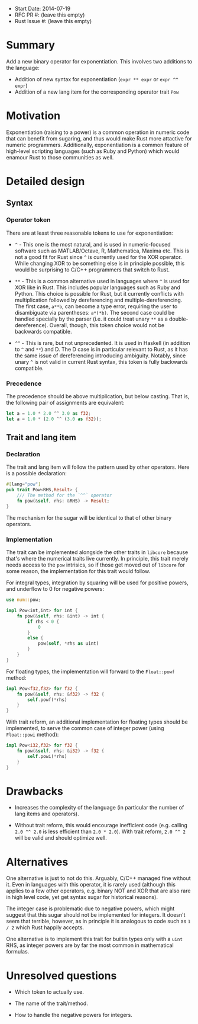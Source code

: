 - Start Date: 2014-07-19
- RFC PR #: (leave this empty)
- Rust Issue #: (leave this empty)

# Summary

Add a new binary operator for exponentiation. This involves two additions to the
language:

* Addition of new syntax for exponentiation (`expr ** expr` or `expr ^^ expr`)
* Addition of a new lang item for the corresponding operator trait `Pow`

# Motivation

Exponentiation (raising to a power) is a common operation in numeric code that
can benefit from sugaring, and thus would make Rust more attactive for numeric
programmers. Additionally, exponentiation is a common feature of high-level
scripting languages (such as Ruby and Python) which would enamour Rust to those
communities as well.

# Detailed design

## Syntax

### Operator token

There are at least three reasonable tokens to use for exponentiation:

* `^` - This one is the most natural, and is used in numeric-focused software
    such as MATLAB/Octave, R, Mathematica, Maxima etc. This is not a good fit
    for Rust since `^` is currently used for the XOR operator. While changing
    XOR to be something else is in principle possible, this would be surprising
    to C/C++ programmers that switch to Rust.

* `**` - This is a common alternative used in languages where `^` is used for
    XOR like in Rust. This includes popular languages such as Ruby and Python.
    This choice is possible for Rust, but it currently conflicts with
    multiplication followed by dereferencing and multiple-dereferencing. The
    first case, `a**b`, can become a type error, requiring the user to
    disambiguate via parentheses: `a*(*b)`. The second case could be handled
    specially by the parser (i.e. it could treat unary `**` as a
    double-dereference). Overall, though, this token choice would not be
    backwards compatible.

* `^^` - This is rare, but not unprecedented. It is used in Haskell (in
    addition to `^` and `**`) and D. The D case is in particular relevant to
    Rust, as it has the same issue of dereferencing introducing ambiguity.
    Notably, since unary `^` is not valid in current Rust syntax, this token is
    fully backwards compatible.

### Precedence

The precedence should be above multiplication, but below casting. That is, the
following pair of assignments are equivalent:

~~~rust
let a = 1.0 * 2.0 ^^ 3.0 as f32;
let a = 1.0 * (2.0 ^^ (3.0 as f32));
~~~

## Trait and lang item

### Declaration

The trait and lang item will follow the pattern used by other operators. Here
is a possible declaration:

~~~rust
#[lang="pow"]
pub trait Pow<RHS,Result> {
    /// The method for the `^^` operator
    fn pow(&self, rhs: &RHS) -> Result;
}
~~~

The mechanism for the sugar will be identical to that of other binary operators.

### Implementation

The trait can be implemented alongside the other traits in `libcore` because
that's where the numerical traits live currently. In principle, this trait
merely needs access to the `pow` intrisics, so if those get moved out of
`libcore` for some reason, the implementation for this trait would follow.

For integral types, integration by squaring will be used for positive powers,
and underflow to 0 for negative powers:

~~~rust
use num::pow;

impl Pow<int,int> for int {
    fn pow(&self, rhs: &int) -> int {
        if rhs < 0 {
            0
        }
        else {
            pow(self, *rhs as uint)
        }
    }
}
~~~

For floating types, the implementation will forward to the `Float::powf` method:

~~~rust
impl Pow<f32,f32> for f32 {
    fn pow(&self, rhs: &f32) -> f32 {
        self.powf(*rhs)
    }
}
~~~

With trait reform, an additional implementation for floating types should be
implemented, to serve the common case of integer power (using `Float::powi`
method):

~~~rust
impl Pow<i32,f32> for f32 {
    fn pow(&self, rhs: &i32) -> f32 {
        self.powi(*rhs)
    }
}
~~~

# Drawbacks

* Increases the complexity of the language (in particular the number of lang
    items and operators).

* Without trait reform, this would encourage inefficient code (e.g. calling
    `2.0 ^^ 2.0` is less efficient than `2.0 * 2.0`). With trait reform,
    `2.0 ^^ 2` will be valid and should optimize well.

# Alternatives

One alternative is just to not do this. Arguably, C/C++ managed fine without
it. Even in languages with this operator, it is rarely used (although this
applies to a few other operators, e.g. binary NOT and XOR that are also rare in
high level code, yet get syntax sugar for historical reasons).

The integer case is problematic due to negative powers, which might suggest
that this sugar should not be implemented for integers. It doesn't seem that
terrible, however, as in principle it is analogous to code such as `1 / 2`
which Rust happily accepts.

One alternative is to implement this trait for builtin types only with a `uint`
RHS, as integer powers are by far the most common in mathematical formulas.

# Unresolved questions

* Which token to actually use.

* The name of the trait/method.

* How to handle the negative powers for integers.
